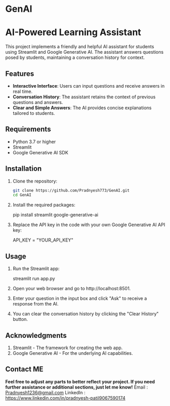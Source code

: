 # GenAI
# AI-Powered Learning Assistant

This project implements a friendly and helpful AI assistant for students using Streamlit and Google Generative AI. The assistant answers questions posed by students, maintaining a conversation history for context.

## Features

- **Interactive Interface**: Users can input questions and receive answers in real time.
- **Conversation History**: The assistant retains the context of previous questions and answers.
- **Clear and Simple Answers**: The AI provides concise explanations tailored to students.

## Requirements

- Python 3.7 or higher
- Streamlit
- Google Generative AI SDK

## Installation

1. Clone the repository:

   ```bash
   git clone https://github.com/Pradnyesh773/GenAI.git
   cd GenAI
2. Install the required packages:

   pip install streamlit google-generative-ai

3. Replace the API key in the code with your own Google Generative AI API key:

   API_KEY = "YOUR_API_KEY"

## Usage
1. Run the Streamlit app:

     streamlit run app.py

2. Open your web browser and go to http://localhost:8501.

3. Enter your question in the input box and click "Ask" to receive a response from the AI.

4. You can clear the conversation history by clicking the "Clear History" button.

## Acknowledgments

1. Streamlit - The framework for creating the web app.
2. Google Generative AI - For the underlying AI capabilities.

## Contact ME 


**Feel free to adjust any parts to better reflect your project. If you need further assistance or additional sections, just let me know!**
Email : Pradnyesh1236@gmail.com
LinkedIn : https://www.linkedin.com/in/pradnyesh-patil9067590174
